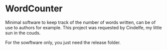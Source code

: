 # WordCounter
Minimal software to keep track of the number of words written, can be of use to authors for example.
This project was requested by Cindelfe, my little sun in the couds.

For the sowftware only, you just need the release folder.

